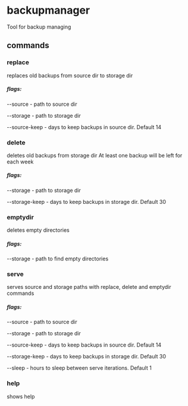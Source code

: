 # backupmanager
Tool for backup managing

## commands

### replace
replaces old backups from source dir to storage dir

##### flags:
--source - path to source dir

--storage - path to storage dir

--source-keep - days to keep backups in source dir. Default 14

### delete
deletes old backups from storage dir
At least one backup will be left for each week

##### flags:
--storage - path to storage dir

--storage-keep - days to keep backups in storage dir. Default 30

### emptydir
deletes empty directories

##### flags:
--storage - path to find empty directories

### serve
serves source and storage paths with replace, delete and emptydir commands

##### flags:
--source - path to source dir

--storage - path to storage dir

--source-keep - days to keep backups in source dir. Default 14

--storage-keep - days to keep backups in storage dir. Default 30

--sleep - hours to sleep between serve iterations. Default 1

### help
shows help
